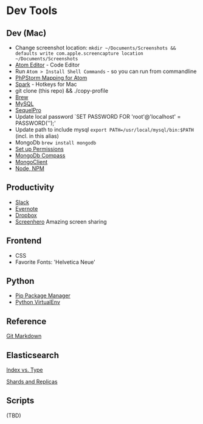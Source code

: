 # Dev Tools

## Dev (Mac)
* Change screenshot location: `mkdir ~/Documents/Screenshots && defaults write com.apple.screencapture location ~/Documents/Screenshots`
* [Atom Editor](https://atom.io/) - Code Editor
 * Run `Atom > Install Shell Commands` - so you can run from commandline
 * [PhPStorm Mapping for Atom](https://github.com/guylabs/intellij-idea-keymap)
* [Spark](https://www.shadowlab.org/softwares/spark.php) - Hotkeys for Mac
* git clone (this repo) && ./copy-profile
* [Brew](https://brew.sh/)
* [MySQL](https://dev.mysql.com/downloads/mysql/)
 * [SequelPro](https://sequelpro.com/download)
 * Update local password `SET PASSWORD FOR 'root'@'localhost' = PASSWORD('');'
 * Update path to include mysql `export PATH=/usr/local/mysql/bin:$PATH` (incl. in this alias)
* MongoDb `brew install mongodb`
 * [Set up Permissions](http://treehouse.github.io/installation-guides/mac/mongo-mac.html)
 * [MongoDb Compass](https://www.mongodb.com/download-center?filter=enterprise#compass)
 * [MongoClient](https://github.com/rsercano/mongoclient)
* [Node, NPM](http://blog.teamtreehouse.com/install-node-js-npm-mac)

## Productivity
* [Slack](https://slack.com/)
* [Evernote](https://evernote.com/)
* [Dropbox](http://www.dropbox.com/)
* [Screenhero](https://screenhero.com/) Amazing screen sharing

## Frontend
* CSS
 * Favorite Fonts: 'Helvetica Neue'

## Python
* [Pip Package Manager](https://pip.pypa.io/en/stable/installing/)
* [Python VirtualEnv](http://docs.python-guide.org/en/latest/dev/virtualenvs/)

## Reference
[Git Markdown](https://github.com/adam-p/markdown-here/wiki/Markdown-Cheatsheet)

## Elasticsearch
[Index vs. Type](https://www.elastic.co/blog/index-vs-type)

[Shards and Replicas](http://stackoverflow.com/questions/15694724/shards-and-replicas-in-elasticsearch)

## Scripts
(TBD)

